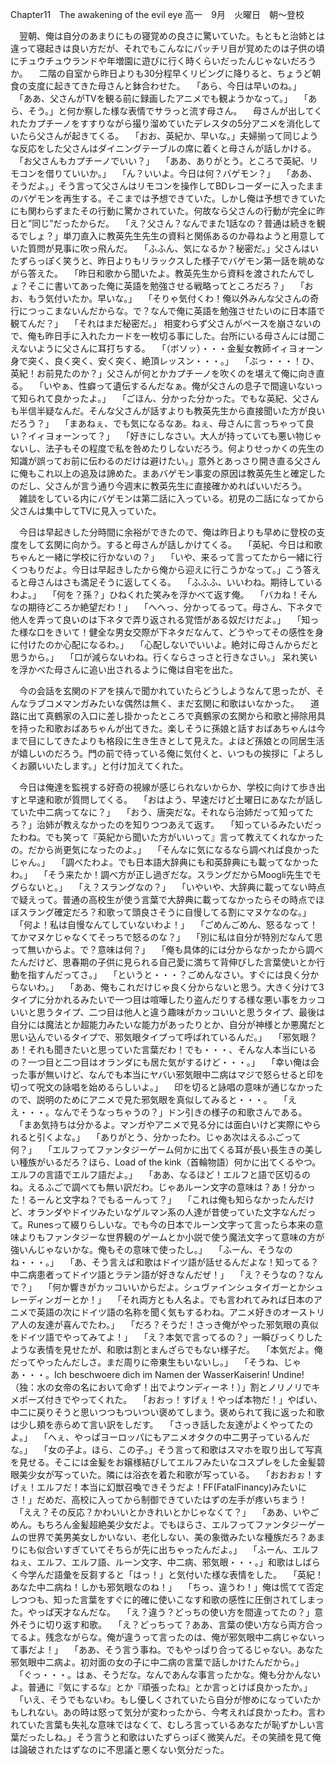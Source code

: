 Chapter11　The awakening of the evil eye
高一　9月　火曜日　朝～登校

　翌朝、俺は自分のあまりにもの寝覚めの良さに驚いていた。もともと治姉とは違って寝起きは良い方だが、それでもこんなにパッチリ目が覚めたのは子供の頃にチュウチュウランドや年増園に遊びに行く時くらいだったんじゃないだろうか。
　二階の自室から昨日よりも30分程早くリビングに降りると、ちょうど朝食の支度に起きてきた母さんと鉢合わせた。
　「あら、今日は早いのね。」
　「ああ、父さんがTVを観る前に録画したアニメでも観ようかなって。」
　「あら、そう。」と何か察した様な表情でサラっと流す母さん。
　母さんが出してくれたカプチーノをすすりながら撮り溜めていたデレスタの5分アニメを消化していたら父さんが起きてくる。
　「おお、英紀か、早いな。」夫婦揃って同じような反応をした父さんはダイニングテーブルの席に着くと母さんが話しかける。
　「お父さんもカプチーノでいい？」
　「ああ、ありがとう。ところで英紀、リモコンを借りていいか。」
　「ん？いいよ。今日は何？バゲモン？」
　「ああ、そうだよ。」そう言って父さんはリモコンを操作してBDレコーダーに入ったままのバゲモンを再生する。そこまでは予想できていた。しかし俺は予想できていたにも関わらずまたその行動に驚かされていた。何故なら父さんの行動が完全に昨日と”同じ”だったからだ。
　「え？父さん？なんでまた1話なの？普通は続きを観るでしょ？」単刀直入に教英先生先生の資料と関係あるのか尋ねようと用意していた質問が見事に吹っ飛んだ。
　「ふふん、気になるか？秘密だ。」父さんはいたずらっぽく笑うと、昨日よりもリラックスした様子でバゲモン第一話を眺めながら答えた。
　「昨日和歌から聞いたよ。教英先生から資料を渡されたんでしょ？そこに書いてあった俺に英語を勉強させる戦略ってところだろ？」
　「おお、もう気付いたか。早いな。」
　「そりゃ気付くわ！俺以外みんな父さんの奇行につっこまないんだからな。で？なんで俺に英語を勉強させたいのに日本語で観てんだ？」
　「それはまだ秘密だ。」
相変わらず父さんがペースを崩さないので、俺も昨日手に入れたカードを一枚切る事にした。台所にいる母さんには聞こえないように父さんに耳打ちする。
　「（ボソッ）・・・金髪女教師イィヨォーン身で突く、良く突く、安く突く、絶頂レッスン・・・。」
　「ぶっ・・・！ひ、英紀！お前見たのか？」父さんが何とかカプチーノを吹くのを堪えて俺に向き直る。
　「いやぁ、性癖って遺伝するんだなぁ。俺が父さんの息子で間違いないって知られて良かったよ。」
　「ごほん、分かった分かった。でもな英紀、父さんも半信半疑なんだ。そんな父さんが話すよりも教英先生から直接聞いた方が良いだろう？」
　「まあねぇ、でも気になるなあ。ねぇ、母さんに言っちゃって良い？イィヨォーンって？」
　「好きにしなさい。大人が持っていても悪い物じゃないし、法子もその程度で私を咎めたりしないだろう。何よりせっかくの先生の知識が誤ってお前に伝わるのだけは避けたい。」意外とあっさり開き直る父さんに俺もこれ以上の追及は諦めた。まあバゲモン事変の原因は教英先生と確定したのだし、父さんが言う通り今週末に教英先生に直接確かめればいいだろう。
　雑談をしている内にバゲモンは第二話に入っている。初見の二話になってから父さんは集中してTVに見入っていた。

　今日は早起きした分時間に余裕ができたので、俺は昨日よりも早めに登校の支度をして玄関に向かう。すると母さんが話しかけてくる。
　「英紀、今日は和歌ちゃんと一緒に学校に行かないの？」
　「いや、来るって言ってたから一緒に行くつもりだよ。今日は早起きしたから俺から迎えに行こうかなって。」こう答えると母さんはさも満足そうに返してくる。
　「ふふふ、いいわね。期待しているわよ。」
　「何を？孫？」ひねくれた笑みを浮かべて返す俺。
　「バカね！そんなの期待どころか絶望だわ！」
　「へへっ、分かってるって。母さん、下ネタで他人を弄って良いのは下ネタで弄り返される覚悟がある奴だけだよ。」
　「知った様な口をきいて！健全な男女交際が下ネタだなんて、どうやってその感性を身に付けたのか心配になるわ。」
　「心配しないでいいよ。絶対に母さんからだと思うから。」
　「口が減らないわね。行くならさっさと行きなさい。」
呆れ笑いを浮かべた母さんに追い出されるように俺は自宅を出た。

　今の会話を玄関のドアを挟んで聞かれていたらどうしようなんて思ったが、そんなラブコメマンガみたいな偶然は無く、まだ玄関に和歌はいなかった。
　道路に出て真鶴家の入口に差し掛かったところで真鶴家の玄関から和歌と掃除用具を持った和歌おばあちゃんが出てきた。楽しそうに孫娘と話すおばあちゃんは今まで目にしてきたよりも格段に生き生きとして見えた。よほど孫娘との同居生活が嬉しいのだろう。門の前で待っている俺に気付くと、いつもの挨拶に「よろしくお願いいたします。」と付け加えてくれた。

　今日は俺達を監視する好奇の視線が感じられないからか、学校に向けて歩き出すと早速和歌が質問してくる。
　「おはよう、早速だけど土曜日にあなたが話していた中二病ってなに？」
　「おう、唐突だな。それなら治姉だって知ってたろ？」治姉が教えなかったのを知りつつあえて返す。
　「知っているみたいだったわね。でも笑って『英紀から聞いた方がいいって』言って教えてくれなかったの。だから尚更気になったのよ。」
　「そんなに気になるなら調べれば良かったじゃん。」
　「調べたわよ。でも日本語大辞典にも和英辞典にも載ってなかったわ。」
　「そう来たか！調べ方が正し過ぎだな。スラングだからMoogli先生でモグらないと。」
　「え？スラングなの？」
　「いやいや、大辞典に載ってない時点で疑えって。普通の高校生が使う言葉で大辞典に載ってなかったらその時点でほぼスラング確定だろ？和歌って頭良さそうに自慢してる割にマヌケなのな。」
　「何よ！私は自慢なんてしていないわよ！」
　「ごめんごめん、怒るなって！てかマヌケじゃなくてそっちで怒るのな？」
　「別に私は自分が特別だなんて思って無いからよ。で？意味は何？」
　「俺も具体的には分からなかったから調べたんだけど、思春期の子供に見られる自己愛に満ちて背伸びした言葉使いとか行動を指すんだってさ。」
　「というと・・・？ごめんなさい。すぐには良く分からないわ。」
　「ああ、俺もこれだけじゃ良く分からないと思う。大きく分けて3タイプに分かれるみたいで一つ目は喧嘩したり盗んだりする様な悪い事をカッコいいと思うタイプ、二つ目は他人と違う趣味がカッコいいと思うタイプ、最後は自分には魔法とか超能力みたいな能力があったりとか、自分が神様とか悪魔だと思い込んでいるタイプで、邪気眼タイプって呼ばれているんだ。」
　「邪気眼？あ！それも聞きたいと思っていた言葉だわ！でも・・・、そんな人本当にいるの？一つ目と二つ目はオランダにも居た気がするけど・・・。」
　「幸い俺は会った事が無いけど、なんでも本当にヤバい邪気眼中二病はマジで怒らせると印を切って呪文の詠唱を始めるらしいよ。」
　印を切ると詠唱の意味が通じなかったので、説明のためにアニメで見た邪気眼を真似してみると・・・。
　「ええ・・・。なんでそうなっちゃうの？」ドン引きの様子の和歌さんである。
　「まあ気持ちは分かるよ。マンガやアニメで見る分には面白いけど実際にやられると引くよな。」
　「ありがとう、分かったわ。じゃあ次はえるふごって何？」
　「エルフってファンタジーゲーム何かに出てくる耳が長い長生きの美しい種族がいるだろ？ほら、Load of the kink（首輪物語）何かに出てくるやつ。エルフの言語でエルフ語だよ。」
　「ああ、なるほど！エルフと語で区切るのね。えるふごで調べても無い訳だわ。じゃあルーン文字の意味は？あ！分かった！るーんと文字ね？でもるーんって？」
　「これは俺も知らなかったんだけど、オランダやドイツみたいなゲルマン系の人達が昔使っていた文字なんだって。Runesって綴りらしいな。でも今の日本でルーン文字って言ったら本来の意味よりもファンタジーな世界観のゲームとか小説で使う魔法文字って意味の方が強いんじゃないかな。俺もその意味で使ったし。」
　「ふーん、そうなのね・・・。」
　「あ、そう言えば和歌はドイツ語が話せるんだよな！知ってる？中二病患者ってドイツ語とラテン語が好きなんだぜ！」
　「え？そうなの？なんで？」
　「何か響きがカッコいいからだよ。シュヴァインシュタイガーとかシュレーディンガーとか！」
　「それ両方とも人名よ。でも言われてみれば日本のアニメで英語の次にドイツ語の名称を聞く気もするわね。アニメ好きのオーストリア人の友達が喜んでたわ。」
　「だろ？そうだ！さっき俺がやった邪気眼の真似をドイツ語でやってみてよ！」
　「え？本気で言ってるの？」一瞬びっくりしたような表情を見せたが、和歌は割とまんざらでもない様子だ。
　「本気だよ。俺だってやったんだしさ。まだ周りに帝東生もいないし。」
　「そうね、じゃあ・・・。Ich beschwoere dich im Namen der WasserKaiserin! Undine!（独：水の女帝の名において命ず！出でよウンディーネ！）」割とノリノリでキメポーズ付きでやってくれた。
　「おおっ！すげぇ！やっぱ本物だ！」やばい、中二に戻りそうと思いつつもついつい褒めてしまう。褒められて我に返った和歌は少し頬を赤らめて言い訳をしだす。
　「さっき話した友達がよくやってたのよ。」
　「へぇ、やっぱヨーロッパにもアニメオタクの中二男子っているんだな。」
　「女の子よ。ほら、この子。」そう言って和歌はスマホを取り出して写真を見せる。そこには金髪をお嬢様結びしてエルフみたいなコスプレをした金髪碧眼美少女が写っていた。隣には浴衣を着た和歌が写っている。
　「おおおぉ！すげぇ！エルフだ！本当に幻獣召喚できそうだよ！FF(FatalFinancy)みたいにさ！」だめだ、高校に入ってから制御できていたはずの左手が疼いちまう！
　「ええ？その反応？かわいいとかきれいとかじゃなくて？」
　「ああ、いやごめん。もちろん金髪超絶美少女だよ。でもほらさ、エルフってファンタジーゲームの世界で美男美女しかいない、老化しない、美の象徴みたいな種族だろ？あまりにも似合いすぎていてそちらが先に出ちゃったんだよ。」
　「ふーん、エルフねぇ、エルフ、エルフ語、ルーン文字、中二病、邪気眼・・・。」和歌はしばらく今学んだ語彙を反芻すると「はっ！」と気付いた様な表情をした。
　「英紀！あなた中二病ね！しかも邪気眼なのね！」
　「ちっ、違うわ！」俺は慌てて否定しつつも、知った言葉をすぐに的確に使いこなす和歌の感性に圧倒されてしまった。やっぱ天才なんだな。
　「え？違う？どっちの使い方を間違ってたの？」意外そうに切り返す和歌。
　「え？どっちって？ああ、言葉の使い方なら両方合ってるよ。残念ながらな。俺が違うって言ったのは、俺が邪気眼中二病じゃないって事だよ！」
　「ああ、そう言う事ね。でもやっぱり合ってるじゃない。あなた邪気眼中二病よ。初対面の女の子に中二病の言葉で話しかけたんだから。」
　「ぐっ・・・。はぁ、そうだな。なんであんな事言ったかな。俺も分かんないよ。普通に『気にするな』とか『頑張ったね』とか言っとけば良かったか。」
　「いえ、そうでもないわ。もし優しくされていたら自分が惨めになっていたかもしれない。あの時は怒って気分が変わったから、今考えれば良かったわ。言われていた言葉も失礼な意味ではなくて、むしろ言っているあなたが恥ずかしい言葉だったしね。」そう言うと和歌はいたずらっぽく微笑んだ。その笑顔を見て俺は論破されたはずなのに不思議と悪くない気分だった。